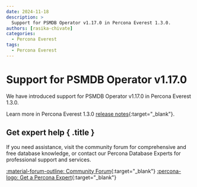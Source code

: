 ```yaml
---
date: 2024-11-18
description: >
  Support for PSMDB Operator v1.17.0 in Percona Everest 1.3.0.
authors: [rasika-chivate]
categories:
  - Percona Everest
tags:
  - Percona Everest
---
```


# Support for PSMDB Operator v1.17.0

<!-- more -->

We have introduced support for PSMDB Operator v1.17.0 in Percona Everest 1.3.0. 

Learn more in Percona Everest 1.3.0 [release notes](https://docs.percona.com/everest/release-notes/Percona-Everest-1.3.0-%282024-11-18%29.html){:target="_blank"}.

<div data-banner markdown>

## Get expert help { .title }

If you need assistance, visit the community forum for comprehensive and free database knowledge, or contact our Percona Database Experts for professional support and services.

<div class="actions" markdown>

[:material-forum-outline: Community Forum](https://forums.percona.com/){:target="_blank"} [:percona-logo: Get a Percona Expert](https://www.percona.com/about/contact){:target="_blank"}
</div></div>